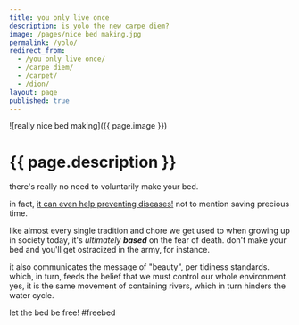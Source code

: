 ```yaml
---
title: you only live once
description: is yolo the new carpe diem?
image: /pages/nice bed making.jpg
permalink: /yolo/
redirect_from:
  - /you only live once/
  - /carpe diem/
  - /carpet/
  - /dion/
layout: page
published: true
---
```


![really nice bed making]({{ page.image }})

# {{ page.description }}

there's really no need to voluntarily make your bed.

in fact, [it can even help preventing diseases!](//cregox.net/bedding) not to mention saving precious time.

like almost every single tradition and chore we get used to when growing up in society today, it's *ultimately __based__* on the fear of death. don't make your bed and you'll get ostracized in the army, for instance.

it also communicates the message of "beauty", per tidiness standards. which, in turn, feeds the belief that we must control our whole environment. yes, it is the same movement of containing rivers, which in turn hinders the water cycle.

let the bed be free! #freebed
